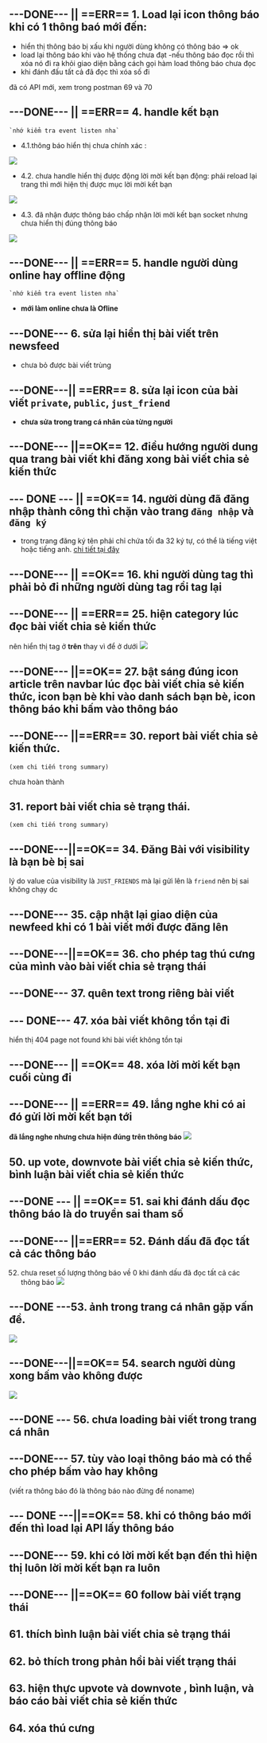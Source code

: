 ## ---DONE--- || ==ERR== 1. Load lại icon thông báo khi có 1 thông baó mới đến:

- hiển thị thông báo bị xấu khi người dùng không có thông báo => ok
- load lại thông báo khi vào hệ thống chưa đạt
  -nếu thông báo đọc rồi thì xóa nó đi ra khỏi giao diện bằng cách gọi hàm load thông báo chưa đọc
- khi đánh đấu tất cả đã đọc thì xóa số đi

đã có API mới, xem trong postman 69 và 70

## ---DONE--- || ==ERR== 4. handle kết bạn

    `nhớ kiểm tra event listen nha`

- 4.1.thông báo hiển thị chưa chính xác :

![](./../media/img/err/img11.png)

- 4.2. chưa handle hiển thị được động lời mời kết bạn động: phải reload lại trang thì mới hiện thị được mục lời mời kết bạn

![](../media/img/err/img12.png)

- 4.3. đã nhận được thông báo chấp nhận lời mời kết bạn socket nhưng chưa hiển thị đúng thông báo

![](../media/img/err/img13.png)

## ---DONE--- || ==ERR== 5. handle người dùng online hay offline động

    `nhớ kiểm tra event listen nha`

- **mới làm online chưa là Ofline**

## ---DONE--- 6. sửa lại hiển thị bài viết trên newsfeed
- chưa bỏ được bài viết trùng

## ---DONE---|| ==ERR== 8. sửa lại icon của bài viết `private`, `public`, `just_friend`

- **chưa sửa trong trang cá nhân của từng người**

## ---DONE--- ||==OK== 12. điều hướng người dung qua trang bài viết khi đăng xong bài viết chia sẻ kiến thức

## --- DONE --- || ==OK== 14. người dùng đã đăng nhập thành công thì chặn vào trang `đăng nhập` và `đăng ký`

- trong trang đăng ký tên phải chỉ chứa tối đa 32 ký tự, có thể là tiếng việt hoặc tiếng anh. [chi tiết tại đây](./userInfor.md#5-đăng-ký-tài-khoản)

## ---DONE--- || ==OK== 16. khi người dùng tag thì phải bỏ đi những người dùng tag rồi tag lại

## ---DONE--- || ==ERR== 25. hiện category lúc đọc bài viết chia sẻ kiến thức

nên hiển thị tag ở **trên** thay vì để ở dưới
![](../media/img/err/img15.png)

## ---DONE--- ||==OK== 27. bật sáng đúng icon article trên navbar lúc đọc bài viết chia sẻ kiến thức, icon bạn bè khi vào danh sách bạn bè, icon thông báo khi bấm vào thông báo

## ---DONE--- ||==ERR== 30. report bài viết chia sẻ kiến thức.

    (xem chi tiến trong summary)

chưa hoàn thành

## 31. report bài viết chia sẻ trạng thái.

    (xem chi tiến trong summary)

## ---DONE---||==OK== 34. Đăng Bài với visibility là bạn bè bị sai

lý do value của visibility là `JUST_FRIENDS` mà lại gửi lên là `friend` nên bị sai không chạy dc

## ---DONE--- 35. cập nhật lại giao diện của newfeed khi có 1 bài viết mới được đăng lên

## ---DONE---||==OK== 36. cho phép tag thú cưng của mình vào bài viết chia sẻ trạng thái

## ---DONE--- 37. quên text trong riêng bài viết

## --- DONE--- 47. xóa bài viết không tồn tại đi

hiển thị 404 page not found khi bài viết không tồn tại

## ---DONE--- || ==OK== 48. xóa lời mời kết bạn cuối cùng đi

## ---DONE--- || ==ERR== 49. lắng nghe khi có ai đó gửi lời mời kết bạn tới

**đã lắng nghe nhưng chưa hiện đúng trên thông báo**
![](./../media/img/err/img11.png)

## 50. up vote, downvote bài viết chia sẻ kiến thức, bình luận bài viết chia sẻ kiến thức

## ---DONE --- || ==OK== 51. sai khi đánh dấu đọc thông báo là do truyền sai tham số

## ---DONE--- ||==ERR== 52. Đánh dấu đã đọc tất cả các thông báo

52. chưa reset số lượng thông báo về 0 khi đánh dấu đã đọc tất cả các thông báo
    ![](../media/img/err/img14.png)

## ---DONE ---53. ảnh trong trang cá nhân gặp vấn đề.

![](../media/img/err/img8.png)

## ---DONE---||==OK== 54. search người dùng xong bấm vào không được

![](../media/img/err/img10.png)

## ---DONE --- 56. chưa loading bài viết trong trang cá nhân

## ---DONE--- 57. tùy vào loại thông báo mà có thể cho phép bấm vào hay không

(viết ra thông báo đó là thông báo nào đừng để noname)

## --- DONE ---||==OK== 58. khi có thông báo mới đến thì load lại API lấy thông báo

## ---DONE--- 59. khi có lời mời kết bạn đến thì hiện thị luôn lời mời kết bạn ra luôn

## ---DONE--- ||==OK== 60 follow bài viết trạng thái 

## 61. thích bình luận bài viết chia sẻ trạng thái

## 62. bỏ thích trong phản hồi bài viết trạng thái

## 63. hiện thực upvote và downvote , bình luận, và báo cáo bài viết chia sẻ kiến thức

## 64. xóa thú cưng
